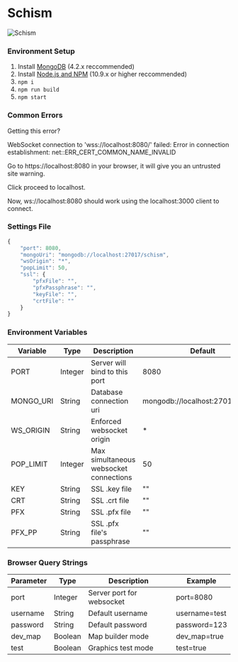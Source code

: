 # Schism

![Schism](https://github.com/davidrosenblum/schism/tree/master/src/app/assets/images/ui_logo.png "Schism")

### Environment Setup
1. Install [MongoDB]([https://www.mongodb.com/download-center/community](https://www.mongodb.com/download-center/community)) (4.2.x reccommended)
2. Install [Node.js and NPM]([https://nodejs.org/en/](https://nodejs.org/en/)) (10.9.x or higher reccommended)
3. `npm i`
4. `npm run build`
5. `npm start`


### Common Errors

Getting this error?

WebSocket connection to 'wss://localhost:8080/' failed: Error in connection establishment: net::ERR_CERT_COMMON_NAME_INVALID

Go to https://localhost:8080 in your browser, it will give you an untrusted site warning.

Click proceed to localhost.

Now, ws://localhost:8080 should work using the localhost:3000 client to connect.

### Settings File
```javascript
{
	"port": 8080,
	"mongoUri": "mongodb://localhost:27017/schism",
	"wsOrigin": "*",
	"popLimit": 50,
	"ssl": {
		"pfxFile": "",
		"pfxPassphrase": "",
		"keyFile": "",
		"crtFile": ""
	}
}
```

### Environment Variables


| Variable  | Type    | Description                            | Default                          | Example                                  |
|-----------|---------|----------------------------------------|----------------------------------|------------------------------------------|
| PORT      | Integer | Server will bind to this port          | 8080                             | PORT=8080                                |
| MONGO_URI | String  | Database connection uri                | mongodb://localhost:27017/schism | MONGO_URI=mongodb://localhost:27017/test |
| WS_ORIGIN | String  | Enforced websocket origin              | *                                | WS_ORIGIN=test.com                       |
| POP_LIMIT | Integer | Max simultaneous websocket connections | 50                               | POP_LIMIT=99                             |
| KEY       | String  | SSL .key file                          | ""                               | KEY=certs/local.key                      |
| CRT       | String  | SSL .crt file                          | ""                               | CRT=certs/local.crt                      |
| PFX       | String  | SSL .pfx file                          | ""                               | PFX=certs/local.pfx                      |
| PFX_PP    | String  | SSL .pfx file's passphrase             | ""                               | PFX_PP=myPassphrase                      |

  

### Browser Query Strings


| Parameter | Type    | Description               | Example       |
|-----------|---------|---------------------------|---------------|
| port      | Integer | Server port for websocket | port=8080     |
| username  | String  | Default username          | username=test |
| password  | String  | Default password          | password=123  |
| dev_map   | Boolean | Map builder mode          | dev_map=true  |
| test      | Boolean | Graphics test mode        | test=true     |
  


